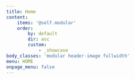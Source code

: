 ```yaml
---
title: Home
content:
    items: '@self.modular'
    order:
        by: default
        dir: asc
        custom:
            - _showcase
body_classes: 'modular header-image fullwidth'
menu: HOME
onpage_menu: false
---
```


